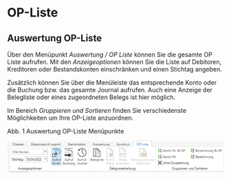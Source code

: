 # OP-Liste

## Auswertung OP-Liste

Über den Menüpunkt *Auswertung / OP Liste* können Sie die gesamte OP Liste aufrufen. Mit den *Anzeigeoptionen* können Sie die Liste auf Debitoren, Kreditoren oder Bestandskonten einschränken und einen Stichtag angeben.

Zusätzlich können Sie über die Menüleiste das entsprechende Konto oder die Buchung bzw. das gesamte Journal aufrufen. Auch eine Anzeige der Belegliste oder eines zugeordneten Belegs ist hier möglich.

Im Bereich *Gruppieren und Sortieren* finden Sie verschiedenste Möglichkeiten um Ihre OP-Liste anzuordnen.

Abb. 1 Auswertung OP-Liste Menüpunkte

![Image](<img/NeuesElement167.png>)

